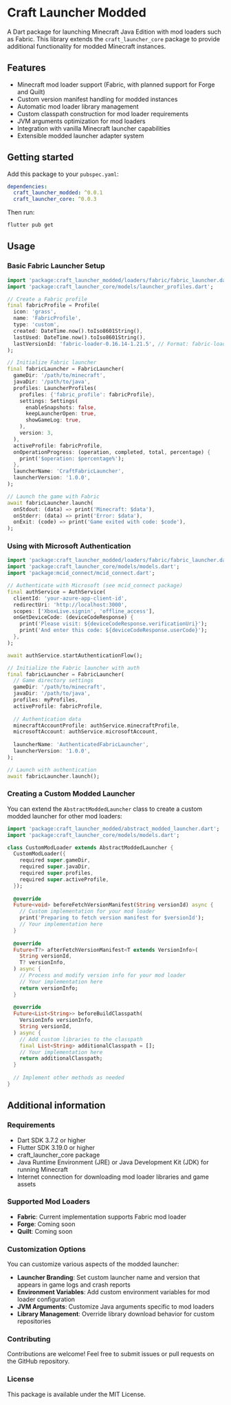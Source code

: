 # Craft Launcher Modded

A Dart package for launching Minecraft Java Edition with mod loaders such as Fabric. This library extends the `craft_launcher_core` package to provide additional functionality for modded Minecraft instances.

## Features

- Minecraft mod loader support (Fabric, with planned support for Forge and Quilt)
- Custom version manifest handling for modded instances
- Automatic mod loader library management
- Custom classpath construction for mod loader requirements
- JVM arguments optimization for mod loaders
- Integration with vanilla Minecraft launcher capabilities
- Extensible modded launcher adapter system

## Getting started

Add this package to your `pubspec.yaml`:

```yaml
dependencies:
  craft_launcher_modded: ^0.0.1
  craft_launcher_core: ^0.0.3
```

Then run:

```bash
flutter pub get
```

## Usage

### Basic Fabric Launcher Setup

```dart
import 'package:craft_launcher_modded/loaders/fabric/fabric_launcher.dart';
import 'package:craft_launcher_core/models/launcher_profiles.dart';

// Create a Fabric profile
final fabricProfile = Profile(
  icon: 'grass',
  name: 'FabricProfile',
  type: 'custom',
  created: DateTime.now().toIso8601String(),
  lastUsed: DateTime.now().toIso8601String(),
  lastVersionId: 'fabric-loader-0.16.14-1.21.5', // Format: fabric-loader-[loader_version]-[minecraft_version]
);

// Initialize Fabric launcher
final fabricLauncher = FabricLauncher(
  gameDir: '/path/to/minecraft',
  javaDir: '/path/to/java',
  profiles: LauncherProfiles(
    profiles: {'fabric_profile': fabricProfile},
    settings: Settings(
      enableSnapshots: false,
      keepLauncherOpen: true,
      showGameLog: true,
    ),
    version: 3,
  ),
  activeProfile: fabricProfile,
  onOperationProgress: (operation, completed, total, percentage) {
    print('$operation: $percentage%');
  },
  launcherName: 'CraftFabricLauncher',
  launcherVersion: '1.0.0',
);

// Launch the game with Fabric
await fabricLauncher.launch(
  onStdout: (data) => print('Minecraft: $data'),
  onStderr: (data) => print('Error: $data'),
  onExit: (code) => print('Game exited with code: $code'),
);
```

### Using with Microsoft Authentication

```dart
import 'package:craft_launcher_modded/loaders/fabric/fabric_launcher.dart';
import 'package:craft_launcher_core/models/models.dart';
import 'package:mcid_connect/mcid_connect.dart';

// Authenticate with Microsoft (see mcid_connect package)
final authService = AuthService(
  clientId: 'your-azure-app-client-id',
  redirectUri: 'http://localhost:3000',
  scopes: ['XboxLive.signin', 'offline_access'],
  onGetDeviceCode: (deviceCodeResponse) {
    print('Please visit: ${deviceCodeResponse.verificationUri}');
    print('And enter this code: ${deviceCodeResponse.userCode}');
  },
);

await authService.startAuthenticationFlow();

// Initialize the Fabric launcher with auth
final fabricLauncher = FabricLauncher(
  // Game directory settings
  gameDir: '/path/to/minecraft',
  javaDir: '/path/to/java',
  profiles: myProfiles,
  activeProfile: fabricProfile,
  
  // Authentication data
  minecraftAccountProfile: authService.minecraftProfile,
  microsoftAccount: authService.microsoftAccount,
  
  launcherName: 'AuthenticatedFabricLauncher',
  launcherVersion: '1.0.0',
);

// Launch with authentication
await fabricLauncher.launch();
```

### Creating a Custom Modded Launcher

You can extend the `AbstractModdedLauncher` class to create a custom modded launcher for other mod loaders:

```dart
import 'package:craft_launcher_modded/abstract_modded_launcher.dart';
import 'package:craft_launcher_core/models/models.dart';

class CustomModLoader extends AbstractModdedLauncher {
  CustomModLoader({
    required super.gameDir,
    required super.javaDir,
    required super.profiles,
    required super.activeProfile,
  });
  
  @override
  Future<void> beforeFetchVersionManifest(String versionId) async {
    // Custom implementation for your mod loader
    print('Preparing to fetch version manifest for $versionId');
    // Your implementation here
  }
  
  @override
  Future<T?> afterFetchVersionManifest<T extends VersionInfo>(
    String versionId,
    T? versionInfo,
  ) async {
    // Process and modify version info for your mod loader
    // Your implementation here
    return versionInfo;
  }
  
  @override
  Future<List<String>> beforeBuildClasspath(
    VersionInfo versionInfo,
    String versionId,
  ) async {
    // Add custom libraries to the classpath
    final List<String> additionalClasspath = [];
    // Your implementation here
    return additionalClasspath;
  }
  
  // Implement other methods as needed
}
```

## Additional information

### Requirements

- Dart SDK 3.7.2 or higher
- Flutter SDK 3.19.0 or higher
- craft_launcher_core package
- Java Runtime Environment (JRE) or Java Development Kit (JDK) for running Minecraft
- Internet connection for downloading mod loader libraries and game assets

### Supported Mod Loaders

- **Fabric**: Current implementation supports Fabric mod loader
- **Forge**: Coming soon
- **Quilt**: Coming soon

### Customization Options

You can customize various aspects of the modded launcher:

- **Launcher Branding**: Set custom launcher name and version that appears in game logs and crash reports
- **Environment Variables**: Add custom environment variables for mod loader configuration
- **JVM Arguments**: Customize Java arguments specific to mod loaders
- **Library Management**: Override library download behavior for custom repositories

### Contributing

Contributions are welcome! Feel free to submit issues or pull requests on the GitHub repository.

### License

This package is available under the MIT License.
